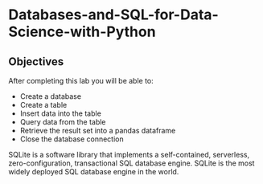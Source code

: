 # Databases-and-SQL-for-Data-Science-with-Python
## Objectives

After completing this lab you will be able to:

*   Create a database
*   Create a table
*   Insert data into the table
*   Query data from the table
*   Retrieve the result set into a pandas dataframe
*   Close the database connection

SQLite is a software library that implements a self-contained, serverless, zero-configuration, transactional SQL database engine. SQLite is the most widely deployed SQL database engine in the world.

